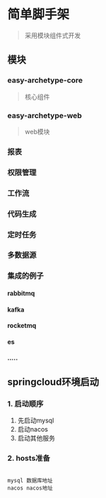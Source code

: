 # 简单脚手架
> 采用模块组件式开发

## 模块

### easy-archetype-core
> 核心组件
### easy-archetype-web
> web模块

### 报表

### 权限管理

### 工作流

### 代码生成

### 定时任务


### 多数据源

### 集成的例子
#### rabbitmq

#### kafka


#### rocketmq


#### es

#### .....

##  springcloud环境启动
### 1. 启动顺序
1. 先启动mysql
2. 启动nacos
2. 启动其他服务

### 2. hosts准备


```hosts

mysql 数据库地址
nacos nacos地址

```
